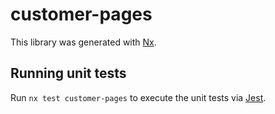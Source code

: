 # customer-pages

This library was generated with [Nx](https://nx.dev).

## Running unit tests

Run `nx test customer-pages` to execute the unit tests via [Jest](https://jestjs.io).

